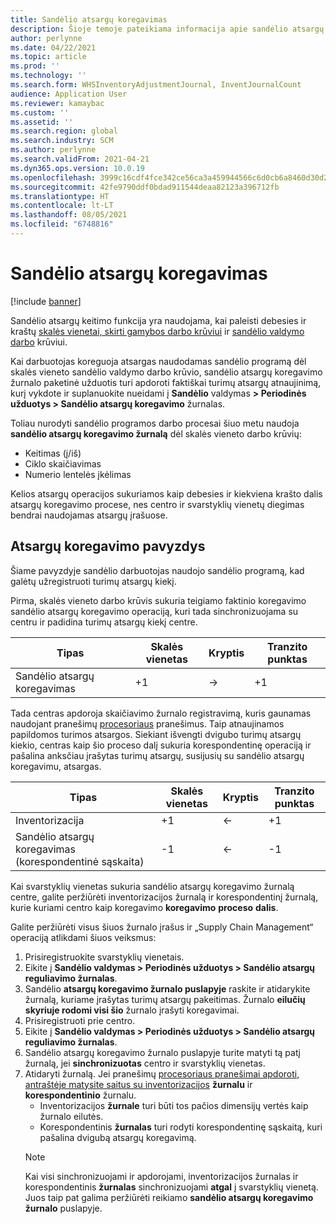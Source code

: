 ```yaml
---
title: Sandėlio atsargų koregavimas
description: Šioje temoje pateikiama informacija apie sandėlio atsargų koregavimo žurnalą ir apdorojimą, kai naudojate skalės vienetus.
author: perlynne
ms.date: 04/22/2021
ms.topic: article
ms.prod: ''
ms.technology: ''
ms.search.form: WHSInventoryAdjustmentJournal, InventJournalCount
audience: Application User
ms.reviewer: kamaybac
ms.custom: ''
ms.assetid: ''
ms.search.region: global
ms.search.industry: SCM
ms.author: perlynne
ms.search.validFrom: 2021-04-21
ms.dyn365.ops.version: 10.0.19
ms.openlocfilehash: 3999c16cdf4fce342ce56ca3a459944566c6d0cb6a8460d30d2254356e5cba82
ms.sourcegitcommit: 42fe9790ddf0bdad911544deaa82123a396712fb
ms.translationtype: HT
ms.contentlocale: lt-LT
ms.lasthandoff: 08/05/2021
ms.locfileid: "6748816"
---
```

# <a name="warehouse-inventory-adjustment"></a>Sandėlio atsargų koregavimas

[!include [banner](../includes/banner.md)]

Sandėlio atsargų keitimo funkcija yra naudojama, kai paleisti debesies ir kraštų [skalės vienetai, skirti gamybos darbo krūviui](cloud-edge-workload-manufacturing.md) ir [sandėlio valdymo darbo](cloud-edge-workload-warehousing.md) krūviui.

Kai darbuotojas koreguoja atsargas naudodamas sandėlio programą dėl skalės vieneto sandėlio valdymo darbo krūvio, sandėlio atsargų koregavimo žurnalo paketinė užduotis turi apdoroti faktiškai turimų atsargų atnaujinimą, kurį vykdote ir suplanuokite nueidami į  **Sandėlio** valdymas **> Periodinės užduotys > Sandėlio atsargų koregavimo** žurnalas.

Toliau nurodyti sandėlio programos darbo procesai šiuo metu naudoja **sandėlio atsargų koregavimo žurnalą** dėl skalės vieneto darbo krūvių:

- Keitimas (į/iš)
- Ciklo skaičiavimas
- Numerio lentelės įkėlimas

Kelios atsargų operacijos sukuriamos kaip debesies ir kiekviena krašto dalis atsargų koregavimo procese, nes centro ir svarstyklių vienetų diegimas bendrai naudojamas atsargų įrašuose.

## <a name="inventory-adjustment-example"></a>Atsargų koregavimo pavyzdys

Šiame pavyzdyje sandėlio darbuotojas naudojo sandėlio programą, kad galėtų užregistruoti turimų atsargų kiekį.

Pirma, skalės vieneto darbo krūvis sukuria teigiamo faktinio koregavimo sandėlio atsargų koregavimo operaciją, kuri tada sinchronizuojama su centru ir padidina turimų atsargų kiekį centre.

| Tipas                                    | Skalės vienetas | Kryptis | Tranzito punktas |
|-----------------------------------------|------------|-----------|-----|
| Sandėlio atsargų koregavimas          | +1         | ->        | +1  |

Tada centras apdoroja skaičiavimo žurnalo registravimą, kuris gaunamas naudojant pranešimų [procesoriaus](cloud-edge-message-processor-messages.md) pranešimus. Taip atnaujinamos papildomos turimos atsargos. Siekiant išvengti dvigubo turimų atsargų kiekio, centras kaip šio proceso dalį sukuria korespondentinę operaciją ir pašalina anksčiau įrašytas turimų atsargų, susijusių su sandėlio atsargų koregavimu, atsargas.

| Tipas                                    | Skalės vienetas | Kryptis | Tranzito punktas |
|-----------------------------------------|------------|-----------|-----|
| Inventorizacija                                | +1         | <-        | +1  |
| Sandėlio atsargų koregavimas (korespondentinė sąskaita) | -1         | <-        | -1  |

Kai svarstyklių vienetas sukuria sandėlio atsargų koregavimo žurnalą centre, galite peržiūrėti inventorizacijos žurnalą ir korespondentinį žurnalą, kurie kuriami centro kaip koregavimo **koregavimo** **proceso** **dalis**.

Galite peržiūrėti visus šiuos žurnalo įrašus ir „Supply Chain Management“ operaciją atlikdami šiuos veiksmus:

1. Prisiregistruokite svarstyklių vienetais.
1. Eikite į **Sandėlio valdymas \> Periodinės užduotys \> Sandėlio atsargų reguliavimo žurnalas**.
1. Sandėlio **atsargų koregavimo žurnalo puslapyje** raskite ir atidarykite žurnalą, kuriame įrašytas turimų atsargų pakeitimas. Žurnalo **eilučių skyriuje rodomi visi šio** žurnalo įrašyti koregavimai.
1. Prisiregistruoti prie centro.
1. Eikite į **Sandėlio valdymas \> Periodinės užduotys \> Sandėlio atsargų reguliavimo žurnalas**.
1. Sandėlio atsargų koregavimo žurnalo puslapyje turite matyti tą patį žurnalą, jei **sinchronizuotas** centro ir svarstyklių vienetas.
1. Atidaryti žurnalą. Jei pranešimų [procesoriaus pranešimai apdoroti, antraštėje matysite saitus su inventorizacijos](cloud-edge-message-processor-messages.md) **žurnalu** ir **korespondentinio** žurnalu.
    - Inventorizacijos **žurnale** turi būti tos pačios dimensijų vertės kaip žurnalo eilutės.
    - Korespondentinis **žurnalas** turi rodyti korespondentinę sąskaitą, kuri pašalina dvigubą atsargų koregavimą.
    > [!NOTE]
    > Kai visi sinchronizuojami ir apdorojami, inventorizacijos žurnalas ir korespondentinis **žurnalas** sinchronizuojami **atgal** į svarstyklių vienetą. Juos taip pat galima peržiūrėti reikiamo **sandėlio atsargų koregavimo žurnalo** puslapyje.
